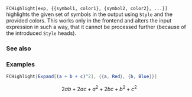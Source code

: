 `FCHighlight[exp, {{symbol1, color1}, {symbol2, color2}, ...}]` highlights the given set of symbols in the output using `Style` and the provided colors. This works only in the frontend and alters the input expression in such a way, that it cannot be processed further (because of the introduced `Style` heads).

### See also

### Examples

```mathematica
FCHighlight[Expand[(a + b + c)^2], {{a, Red}, {b, Blue}}]
```

$$2 a b+2 a c+a^2+2 b c+b^2+c^2$$